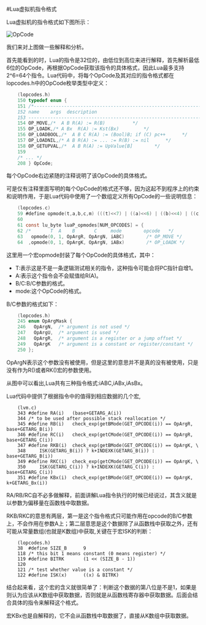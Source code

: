 #Lua虚拟机指令格式

Lua虚拟机的指令格式如下图所示：


![OpCode](https://raw.github.com/lichuang/Lua-Source-Internal/master/pic/opcode.png "OpCode")

我们来对上图做一些解释和分析。

首先能看到的时，Lua的指令是32位的，由低位到高位来进行解释，首先解析最低6位的OpCode，再根据OpCode获取该指令的具体格式，因此Lua最多支持2^6=64个指令。Lua代码中，将每个OpCode及其对应的指令格式都在lopcodes.h中的OpCode枚举类型中定义：

```C
	(lopcodes.h)
	150 typedef enum {
	151 /*----------------------------------------------------------------------
	152 name    args  description
	153 ------------------------------------------------------------------------*/
	154 OP_MOVE,/*  A B R(A) := R(B)          */
	155 OP_LOADK,/* A Bx  R(A) := Kst(Bx)         */
	156 OP_LOADBOOL,/*  A B C R(A) := (Bool)B; if (C) pc++      */
	157 OP_LOADNIL,/* A B R(A) := ... := R(B) := nil      */
	158 OP_GETUPVAL,/*  A B R(A) := UpValue[B]        */
	159
	/* ... */
	208 } OpCode;
```

每个OpCode右边紧随的注释说明了该OpCode的具体格式。

可是仅有注释里面写明的每个OpCode的格式还不够，因为这起不到程序上的约束和说明作用，于是Lua代码中使用了一个数组定义所有OpCode的一些说明信息：

```C
	(lopcodes.c)
	59 #define opmode(t,a,b,c,m) (((t)<<7) | ((a)<<6) | ((b)<<4) | ((c)<<2) | (m))
	60
	61 const lu_byte luaP_opmodes[NUM_OPCODES] = {
	62 /*       T  A    B       C     mode        opcode   */
	63   opmode(0, 1, OpArgR, OpArgN, iABC)        /* OP_MOVE */
	64  ,opmode(0, 1, OpArgK, OpArgN, iABx)        /* OP_LOADK */
```

这里用一个宏opmode封装了每个OpCode的具体格式，其中：

* T:表示这是不是一条逻辑测试相关的指令，这种指令可能会将PC指针自增1。
* A:表示这个指令会不会赋值给R(A)。
* B/C:B/C参数的格式。
* mode:这个OpCode的格式。

B/C参数的格式如下：

```C
	(lopcodes.h)
	245 enum OpArgMask {
	246   OpArgN,  /* argument is not used */
	247   OpArgU,  /* argument is used */
	248   OpArgR,  /* argument is a register or a jump offset */
	249   OpArgK   /* argument is a constant or register/constant */
	250 };
```

OpArgN表示这个参数没有被使用，但是这里的意思并不是真的没有被使用，只是没有作为R()或者RK()宏的参数使用。

从图中可以看出,Lua共有三种指令格式:iABC,iABx,iAsBx。

Lua代码中提供了根据指令中的值得到相应数据的几个宏,

```
	(lvm.c)
	343 #define RA(i)   (base+GETARG_A(i))
	344 /* to be used after possible stack reallocation */
	345 #define RB(i)   check_exp(getBMode(GET_OPCODE(i)) == OpArgR, base+GETARG_B(i))
	346 #define RC(i)   check_exp(getCMode(GET_OPCODE(i)) == OpArgR, base+GETARG_C(i))
	347 #define RKB(i)  check_exp(getBMode(GET_OPCODE(i)) == OpArgK, \
	348     ISK(GETARG_B(i)) ? k+INDEXK(GETARG_B(i)) : base+GETARG_B(i))
	349 #define RKC(i)  check_exp(getCMode(GET_OPCODE(i)) == OpArgK, \
	350     ISK(GETARG_C(i)) ? k+INDEXK(GETARG_C(i)) : base+GETARG_C(i))
	351 #define KBx(i)  check_exp(getBMode(GET_OPCODE(i)) == OpArgK, k+GETARG_Bx(i))
```

RA/RB/RC自不必多做解释，前面讲解Lua指令执行的时候已经说过，其含义就是以参数为偏移量在函数栈中取数据。

RKB/RKC的意思有两层，第一是这个指令格式只可能作用在opcode的B/C参数上，不会作用在参数A上；第二层意思是这个数据除了从函数栈中获取之外，还有可能从常量数组(也就是K数组)中获取,关键在于宏ISK的判断：

```
	(lopcodes.h)
 	38  #define SIZE_B      9
	118 /* this bit 1 means constant (0 means register) */
	119 #define BITRK       (1 << (SIZE_B - 1))
	120
	121 /* test whether value is a constant */
	122 #define ISK(x)      ((x) & BITRK)
```

结合起来看，这个宏的含义就很简单了：判断这个数据的第八位是不是1，如果是则认为应该从K数组中获取数据，否则就是从函数栈寄存器中获取数据。后面会结合具体的指令来解释这个格式。

宏KBx也是自解释的，它不会从函数栈中取数据了，直接从K数组中获取数据。
